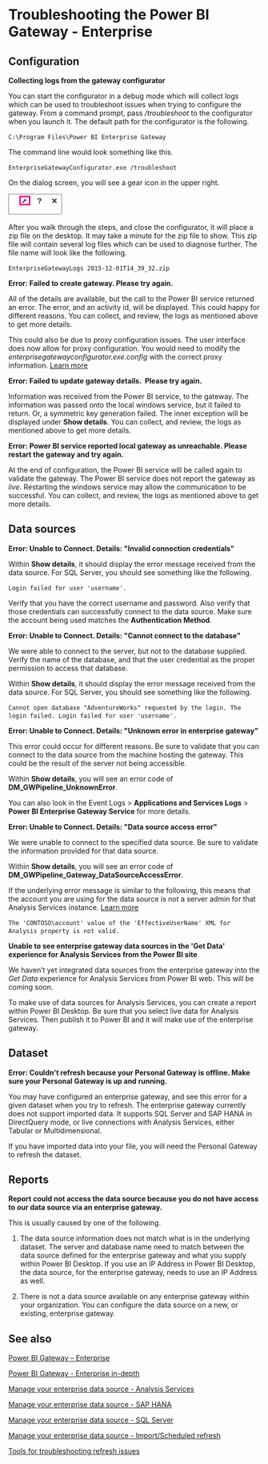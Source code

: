 <properties
pageTitle="Troubleshoot the enterprise gateway"
description="Troubleshooting the enterprise gateway"
services="powerbi"
documentationCenter=""
authors="guyinacube"
manager="mblythe"
editor=""/>

<tags
ms.service="powerbi"
ms.devlang="NA"
ms.topic="article"
ms.tgt_pltfrm="na"
ms.workload="powerbi"
ms.date="02/09/2016"
ms.author="asaxton"/>
# Troubleshooting the Power BI Gateway - Enterprise

## Configuration

**Collecting logs from the gateway configurator**

You can start the configurator in a debug mode which will collect logs which can be used to troubleshoot issues when trying to configure the gateway. From a command prompt, pass */troubleshoot* to the configurator when you launch it. The default path for the configurator is the following.

    C:\Program Files\Power BI Enterprise Gateway

The command line would look something like this.

    EnterpriseGatewayConfigurator.exe /troubleshoot
	
On the dialog screen, you will see a gear icon in the upper right.

![](media/powerbi-gateway-enterprise-tshoot/egw-tshoot1.png)
  
After you walk through the steps, and close the configurator, it will place a zip file on the desktop. It may take a minute for the zip file to show. This zip file will contain several log files which can be used to diagnose further. The file name will look like the following.

    EnterpriseGatewayLogs 2015-12-01T14_39_32.zip

**Error: Failed to create gateway. Please try again.**

All of the details are available, but the call to the Power BI service returned an error.  The error, and an activity id, will be displayed. This could happy for different reasons. You can collect, and review, the logs as mentioned above to get more details. 

This could also be due to proxy configuration issues. The user interface does now allow for proxy configuration. You would need to modify the *enterprisegatewayconfigurator.exe.config* with the correct proxy information. [Learn more](https://msdn.microsoft.com/library/kd3cf2ex.aspx)

**Error: Failed to update gateway details.  Please try again.**

Information was received from the Power BI service, to the gateway. The information was passed onto the local windows service, but it failed to return. Or, a symmetric key generation failed. The inner exception will be displayed under **Show details**. You can collect, and review, the logs as mentioned above to get more details. 

**Error: Power BI service reported local gateway as unreachable. Please restart the gateway and try again.**

At the end of configuration, the Power BI service will be called again to validate the gateway. The Power BI service does not report the gateway as *live*. Restarting the windows service may allow the communication to be successful. You can collect, and review, the logs as mentioned above to get more details. 

## Data sources

**Error: Unable to Connect. Details: "Invalid connection credentials"**

Within **Show details**, it should display the error message received from the data source. For SQL Server, you should see something like the following.

    Login failed for user 'username'.

Verify that you have the correct username and password. Also verify that those credentials can successfully connect to the data source. Make sure the account being used matches the **Authentication Method**.

**Error: Unable to Connect. Details: "Cannot connect to the database"**

We were able to connect to the server, but not to the database supplied. Verify the name of the database, and that the user credential as the proper permission to access that database.

Within **Show details**, it should display the error message received from the data source. For SQL Server, you should see something like the following.

    Cannot open database "AdventureWorks" requested by the login. The login failed. Login failed for user 'username'.

**Error: Unable to Connect. Details: "Unknown error in enterprise gateway"**

This error could occur for different reasons. Be sure to validate that you can connect to the data source from the machine hosting the gateway. This could be the result of the server not being accessible.

Within **Show details**, you will see an error code of **DM_GWPipeline_UnknownError**.

You can also look in the Event Logs > **Applications and Services Logs** > **Power BI Enterprise Gateway Service** for more details.

**Error: Unable to Connect. Details: "Data source access error"**

We were unable to connect to the specified data source. Be sure to validate the information provided for that data source.

Within **Show details**, you will see an error code of **DM_GWPipeline_Gateway_DataSourceAccessError**. 

If the underlying error message is similar to the following, this means that the account you are using for the data source is not a server admin for that Analysis Services instance. [Learn more](powerbi-gateway-enterprise-manage-ssas.md#add-a-data-source)

    The 'CONTOSO\account' value of the 'EffectiveUserName' XML for Analysis property is not valid.

**Unable to see enterprise gateway data sources in the 'Get Data' experience for Analysis Services from the Power BI site**

We haven’t yet integrated data sources from the enterprise gateway into the *Get Data* experience for Analysis Services from Power BI web. This will be coming soon.

To make use of data sources for Analysis Services, you can create a report within Power BI Desktop. Be sure that you select live data for Analysis Services. Then publish it to Power BI and it will make use of the enterprise gateway.

## Dataset

**Error: Couldn't refresh because your Personal Gateway is offline. Make sure your Personal Gateway is up and running.**

You may have configured an enterprise gateway, and see this error for a given dataset when you try to refresh. The enterprise gateway currently does not support imported data. It supports SQL Server and SAP HANA in DirectQuery mode, or live connections with Analysis Services, either Tabular or Multidimensional.

If you have imported data into your file, you will need the Personal Gateway to refresh the dataset.

## Reports

**Report could not access the data source because you do not have access to our data source via an enterprise gateway.**

This is usually caused by one of the following. 

1. The data source information does not match what is in the underlying dataset. The server and database name need to match between the data source defined for the enterprise gateway and what you supply within Power BI Desktop. If you use an IP Address in Power BI Desktop, the data source, for the enterprise gateway, needs to use an IP Address as well.

2. There is not a data source available on any enterprise gateway within your organization. You can configure the data source on a new, or existing, enterprise gateway.

## See also

[Power BI Gateway – Enterprise](powerbi-gateway-enterprise.md)

[Power BI Gateway - Enterprise in-depth](powerbi-gateway-enterprise-indepth.md)

[Manage your enterprise data source - Analysis Services](powerbi-gateway-enterprise-manage-ssas.md)

[Manage your enterprise data source - SAP HANA](powerbi-gateway-enterprise-manage-sap.md)

[Manage your enterprise data source - SQL Server](powerbi-gateway-enterprise-manage-sql.md)

[Manage your enterprise data source - Import/Scheduled refresh](powerbi-gateway-enterprise-manage-scheduled-refresh.md)

[Tools for troubleshooting refresh issues](powerbi-refresh-tools-for-troubleshooting-issues.md)
